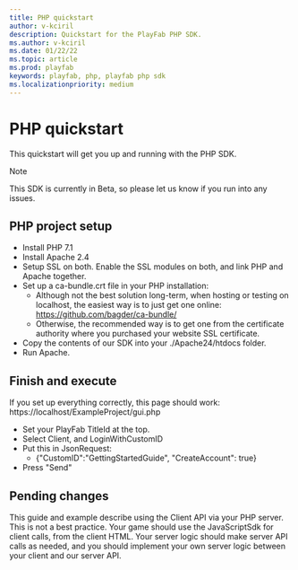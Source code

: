 ```yaml
---
title: PHP quickstart
author: v-kciril
description: Quickstart for the PlayFab PHP SDK.
ms.author: v-kciril
ms.date: 01/22/22
ms.topic: article
ms.prod: playfab
keywords: playfab, php, playfab php sdk
ms.localizationpriority: medium
---
```


# PHP quickstart

This quickstart will get you up and running with the PHP SDK.

> [!Note]
> This SDK is currently in Beta, so please let us know if you run into any issues.

## PHP project setup

* Install PHP 7.1
* Install Apache 2.4
* Setup SSL on both. Enable the SSL modules on both, and link PHP and Apache together.
* Set up a ca-bundle.crt file in your PHP installation:
  * Although not the best solution long-term, when hosting or testing on localhost, the easiest way is to just get one online: https://github.com/bagder/ca-bundle/
  * Otherwise, the recommended way is to get one from the certificate authority where you purchased your website SSL certificate.
* Copy the contents of our SDK into your ./Apache24/htdocs folder.
* Run Apache.

## Finish and execute

If you set up everything correctly, this page should work: https://localhost/ExampleProject/gui.php

* Set your PlayFab TitleId at the top.
* Select Client, and LoginWithCustomID
* Put this in JsonRequest:
  * {"CustomID":"GettingStartedGuide", "CreateAccount": true}
* Press "Send"

## Pending changes

This guide and example describe using the Client API via your PHP server. This is not a best practice.  Your game should use the JavaScriptSdk for client calls, from the client HTML. Your server logic should make server API calls as needed, and you should implement your own server logic between your client and our server API.